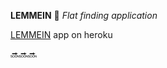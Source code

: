 **LEMMEIN** :sunrise_over_mountains: *Flat finding application*

[LEMMEIN](https://lemmein.herokuapp.com) app on heroku

:soon::soon::soon:

